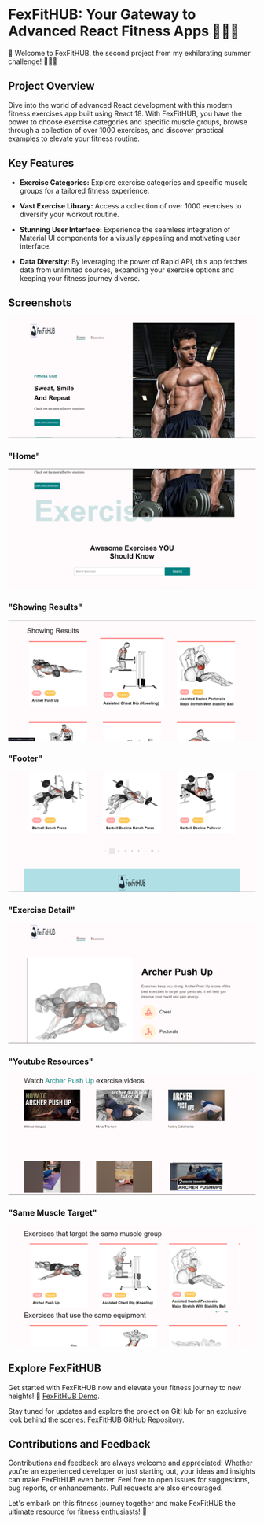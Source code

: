 
# FexFitHUB: Your Gateway to Advanced React Fitness Apps 🏋️‍♂️💪

🌟 Welcome to FexFitHUB, the second project from my exhilarating summer challenge! 🏋️‍♂️💪




## Project Overview

Dive into the world of advanced React development with this modern fitness exercises app built using React 18. With FexFitHUB, you have the power to choose exercise categories and specific muscle groups, browse through a collection of over 1000 exercises, and discover practical examples to elevate your fitness routine.


## Key Features


- **Exercise Categories:** Explore exercise categories and specific muscle groups for a tailored fitness experience.

- **Vast Exercise Library:** Access a collection of over 1000 exercises to diversify your workout routine.

- **Stunning User Interface:** Experience the seamless integration of Material UI components for a visually appealing and motivating user interface.

- **Data Diversity:** By leveraging the power of Rapid API, this app fetches data from unlimited sources, expanding your exercise options and keeping your fitness journey diverse.


## Screenshots
![Home](https://github.com/AHMED-REBII/FexFitHub/blob/main/ScreenShots/0.png?raw=true)
### "Home"
![Home](https://github.com/AHMED-REBII/FexFitHub/blob/main/ScreenShots/1.png?raw=true)
### "Showing Results"
![Home](https://github.com/AHMED-REBII/FexFitHub/blob/main/ScreenShots/3.png?raw=true)
### "Footer"
![Home](https://github.com/AHMED-REBII/FexFitHub/blob/main/ScreenShots/4.png?raw=true)
### "Exercise Detail"
![Home](https://github.com/AHMED-REBII/FexFitHub/blob/main/ScreenShots/5.png?raw=true)
### "Youtube Resources"
![Home](https://github.com/AHMED-REBII/FexFitHub/blob/main/ScreenShots/6.png?raw=true)
### "Same Muscle Target"
![Home](https://github.com/AHMED-REBII/FexFitHub/blob/main/ScreenShots/7.png?raw=true)




## Explore FexFitHUB

Get started with FexFitHUB now and elevate your fitness journey to new heights! 💪 [FexFitHUB Demo](https://flexfithub.netlify.app).


Stay tuned for updates and explore the project on GitHub for an exclusive look behind the scenes: [FexFitHUB GitHub Repository](https://github.com/yourusername/fexfithub).





## Contributions and Feedback

Contributions and feedback are always welcome and appreciated! Whether you're an experienced developer or just starting out, your ideas and insights can make FexFitHUB even better. Feel free to open issues for suggestions, bug reports, or enhancements. Pull requests are also encouraged.

Let's embark on this fitness journey together and make FexFitHUB the ultimate resource for fitness enthusiasts! 💪

